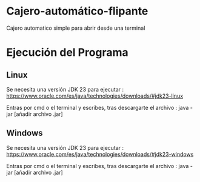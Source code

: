 # Cajero-automático-flipante
Cajero automatico simple para abrir desde una terminal


# Ejecución del Programa
## Linux
Se necesita una versión JDK 23 para ejecutar : https://www.oracle.com/es/java/technologies/downloads/#jdk23-linux 

Entras por cmd o el terminal y escribes, tras descargarte el archivo : java -jar [añadir archivo .jar]

## Windows
Se necesita una versión JDK 23 para ejecutar : https://www.oracle.com/es/java/technologies/downloads/#jdk23-windows 

Entras por cmd o el terminal y escribes, tras descargarte el archivo : java -jar [añadir archivo .jar]
